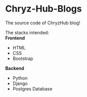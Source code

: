 # Chryz-Hub-Blogs

The source code of ChryzHub blog!

The stacks intended:</br>
<b>Frontend</b>
- HTML 
- CSS 
- Bootstrap 


<b>Backend</b>
- Python
- Django
- Postgres Database 
